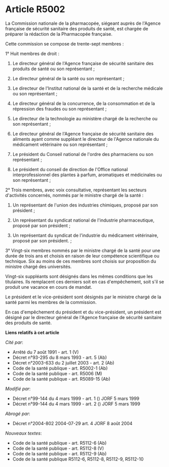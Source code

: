 # Article R5002

La Commission nationale de la pharmacopée, siégeant auprès de l'Agence française de sécurité sanitaire des produits de santé,
est chargée de préparer la rédaction de la Pharmacopée française.

Cette commission se compose de trente-sept membres :

1° Huit membres de droit :

1. Le directeur général de l'Agence française de sécurité sanitaire des produits de santé ou son représentant ;

2. Le directeur général de la santé ou son représentant ;

3. Le directeur de l'Institut national de la santé et de la recherche médicale ou son représentant ;

4. Le directeur général de la concurrence, de la consommation et de la répression des fraudes ou son représentant ;

5. Le directeur de la technologie au ministère chargé de la recherche ou son représentant ;

6. Le directeur général de l'Agence française de sécurité sanitaire des aliments ayant comme suppléant le directeur de
l'Agence nationale du médicament vétérinaire ou son représentant ;

7. Le président du Conseil national de l'ordre des pharmaciens ou son représentant ;

8. Le président du conseil de direction de l'Office national interprofessionnel des plantes à parfum, aromatiques et
médicinales ou son représentant ;

2° Trois membres, avec voix consultative, représentant les secteurs d'activités concernés, nommés par le ministre chargé de
la santé :

1. Un représentant de l'union des industries chimiques, proposé par son président ;

2. Un représentant du syndicat national de l'industrie pharmaceutique, proposé par son président ;

3. Un représentant du syndicat de l'industrie du médicament vétérinaire, proposé par son président. ;

3° Vingt-six membres nommés par le ministre chargé de la santé pour une durée de trois ans et choisis en raison de leur
compétence scientifique ou technique. Six au moins de ces membres sont choisis sur proposition du ministre chargé des
universités.

Vingt-six suppléants sont désignés dans les mêmes conditions que les titulaires. Ils remplacent ces derniers soit en cas
d'empêchement, soit s'il se produit une vacance en cours de mandat.

Le président et le vice-président sont désignés par le ministre chargé de la santé parmi les membres de la commission.

En cas d'empêchement du président et du vice-président, un président est désigné par le directeur général de l'Agence
française de sécurité sanitaire des produits de santé.

**Liens relatifs à cet article**

_Cité par_:

  - Arrêté du 7 août 1991 - art. 1 (V)
  - Décret n°93-295 du 8 mars 1993 - art. 5 (Ab)
  - Décret n°2003-633 du 2 juillet 2003 - art. 2 (Ab)
  - Code de la santé publique - art. R5002-1 (Ab)
  - Code de la santé publique - art. R5006 (M)
  - Code de la santé publique - art. R5089-15 (Ab)

_Modifié par_:

  - Décret n°99-144 du 4 mars 1999 - art. 1 () JORF 5 mars 1999
  - Décret n°99-144 du 4 mars 1999 - art. 2 () JORF 5 mars 1999

_Abrogé par_:

  - Décret n°2004-802 2004-07-29 art. 4 JORF 8 août 2004

_Nouveaux textes_:

  - Code de la santé publique - art. R5112-6 (Ab)
  - Code de la santé publique - art. R5112-8 (V)
  - Code de la santé publique - art. R5112-9 (Ab)
  - Code de la santé publique R5112-6, R5112-8, R5112-9, R5112-10
